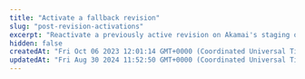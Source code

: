 ```yaml
---
title: "Activate a fallback revision"
slug: "post-revision-activations"
excerpt: "Reactivate a previously active revision on Akamai's staging or production network. To learn more about Flexible Composition, refer to the [EdgeWorkers guide](doc:flexible-composition)."
hidden: false
createdAt: "Fri Oct 06 2023 12:01:14 GMT+0000 (Coordinated Universal Time)"
updatedAt: "Fri Aug 30 2024 11:52:50 GMT+0000 (Coordinated Universal Time)"
---
```

